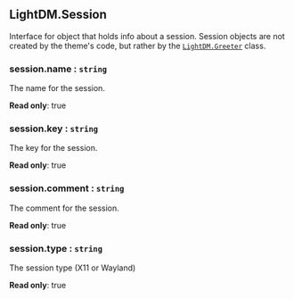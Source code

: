 <a id="LightDM_Session"></a>

## LightDM.Session
Interface for object that holds info about a session. Session objects are not
created by the theme's code, but rather by the [`LightDM.Greeter`](Greeter) class.

<a id="LightDM_Session-name"></a>

### session.name : <code>string</code>
The name for the session.

**Read only**: true  
<a id="LightDM_Session-key"></a>

### session.key : <code>string</code>
The key for the session.

**Read only**: true  
<a id="LightDM_Session-comment"></a>

### session.comment : <code>string</code>
The comment for the session.

**Read only**: true  
<a id="LightDM_Session-type"></a>

### session.type : <code>string</code>
The session type (X11 or Wayland)

**Read only**: true  
